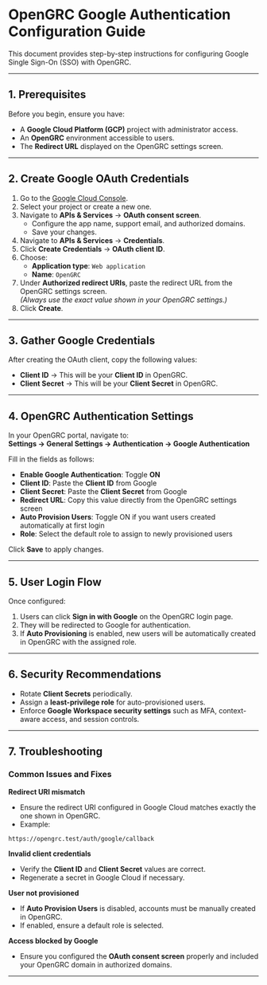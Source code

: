 # OpenGRC Google Authentication Configuration Guide

This document provides step-by-step instructions for configuring Google Single Sign-On (SSO) with OpenGRC.

---

## 1. Prerequisites

Before you begin, ensure you have:

- A **Google Cloud Platform (GCP)** project with administrator access.
- An **OpenGRC** environment accessible to users.
- The **Redirect URL** displayed on the OpenGRC settings screen.

---

## 2. Create Google OAuth Credentials

1. Go to the [Google Cloud Console](https://console.cloud.google.com/).
2. Select your project or create a new one.
3. Navigate to **APIs & Services** → **OAuth consent screen**.
   - Configure the app name, support email, and authorized domains.
   - Save your changes.
4. Navigate to **APIs & Services** → **Credentials**.
5. Click **Create Credentials** → **OAuth client ID**.
6. Choose:
   - **Application type**: `Web application`
   - **Name**: `OpenGRC`
7. Under **Authorized redirect URIs**, paste the redirect URL from the OpenGRC settings screen.  
*(Always use the exact value shown in your OpenGRC settings.)*
8. Click **Create**.

---

## 3. Gather Google Credentials

After creating the OAuth client, copy the following values:

- **Client ID** → This will be your **Client ID** in OpenGRC.
- **Client Secret** → This will be your **Client Secret** in OpenGRC.

---

## 4. OpenGRC Authentication Settings

In your OpenGRC portal, navigate to:  
**Settings → General Settings → Authentication → Google Authentication**

Fill in the fields as follows:

- **Enable Google Authentication**: Toggle **ON**
- **Client ID**: Paste the **Client ID** from Google
- **Client Secret**: Paste the **Client Secret** from Google
- **Redirect URL**: Copy this value directly from the OpenGRC settings screen
- **Auto Provision Users**: Toggle ON if you want users created automatically at first login
- **Role**: Select the default role to assign to newly provisioned users

Click **Save** to apply changes.

---

## 5. User Login Flow

Once configured:

1. Users can click **Sign in with Google** on the OpenGRC login page.
2. They will be redirected to Google for authentication.
3. If **Auto Provisioning** is enabled, new users will be automatically created in OpenGRC with the assigned role.

---

## 6. Security Recommendations

- Rotate **Client Secrets** periodically.
- Assign a **least-privilege role** for auto-provisioned users.
- Enforce **Google Workspace security settings** such as MFA, context-aware access, and session controls.

---

## 7. Troubleshooting

### Common Issues and Fixes

**Redirect URI mismatch**
- Ensure the redirect URI configured in Google Cloud matches exactly the one shown in OpenGRC.
- Example:
 ```
 https://opengrc.test/auth/google/callback
 ```

**Invalid client credentials**
- Verify the **Client ID** and **Client Secret** values are correct.
- Regenerate a secret in Google Cloud if necessary.

**User not provisioned**
- If **Auto Provision Users** is disabled, accounts must be manually created in OpenGRC.
- If enabled, ensure a default role is selected.

**Access blocked by Google**
- Ensure you configured the **OAuth consent screen** properly and included your OpenGRC domain in authorized domains.

---

